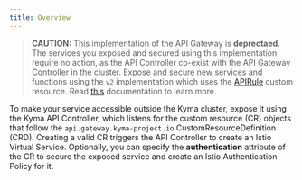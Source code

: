 ```yaml
---
title: Overview
---
```


>**CAUTION:** This implementation of the API Gateway is **deprectaed**. The services you exposed and secured using this implementation require no action, as the API Controller co-exist with the API Gateway Controller in the cluster. Expose and secure new services and functions using the `v2` implementation which uses the [APIRule](/components/api-gateway-v2#custom-resource-api-rule) custom resource. Read [this](/components/api-gateway-v2#overview-overview) documentation to learn more.

To make your service accessible outside the Kyma cluster, expose it using the Kyma API Controller, which listens for the custom resource (CR) objects that follow the `api.gateway.kyma-project.io` CustomResourceDefinition (CRD). Creating a valid CR triggers the API Controller to create an Istio Virtual Service. Optionally, you can specify the **authentication** attribute of the CR to secure the exposed service and create an Istio Authentication Policy for it.
